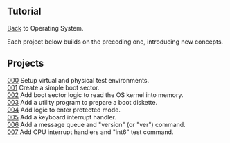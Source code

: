 ## Tutorial  
  
[Back](../README.md) to Operating System.  

Each project below builds on the preceding one, introducing new concepts.  
  
## Projects  
  
[000](000/README.md) Setup virtual and physical test environments.  
[001](001/README.md) Create a simple boot sector.  
[002](002/README.md) Add boot sector logic to read the OS kernel into memory.  
[003](003/README.md) Add a utility program to prepare a boot diskette.  
[004](004/README.md) Add logic to enter protected mode.  
[005](005/README.md) Add a keyboard interrupt handler.  
[006](006/README.md) Add a message queue and "version" (or "ver") command.  
[007](007/README.md) Add CPU interrupt handlers and "int6" test command.  